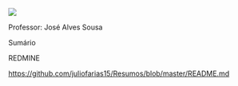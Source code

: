 ![](http://www.analisedesistemas.bl.ee/wp-content/uploads/2014/02/engenharia-de-software.jpg)  

Professor: José Alves Sousa  

Sumário  

REDMINE

https://github.com/juliofarias15/Resumos/blob/master/README.md